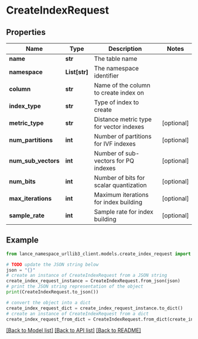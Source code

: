 # CreateIndexRequest


## Properties

Name | Type | Description | Notes
------------ | ------------- | ------------- | -------------
**name** | **str** | The table name | 
**namespace** | **List[str]** | The namespace identifier | 
**column** | **str** | Name of the column to create index on | 
**index_type** | **str** | Type of index to create | 
**metric_type** | **str** | Distance metric type for vector indexes | [optional] 
**num_partitions** | **int** | Number of partitions for IVF indexes | [optional] 
**num_sub_vectors** | **int** | Number of sub-vectors for PQ indexes | [optional] 
**num_bits** | **int** | Number of bits for scalar quantization | [optional] 
**max_iterations** | **int** | Maximum iterations for index building | [optional] 
**sample_rate** | **int** | Sample rate for index building | [optional] 

## Example

```python
from lance_namespace_urllib3_client.models.create_index_request import CreateIndexRequest

# TODO update the JSON string below
json = "{}"
# create an instance of CreateIndexRequest from a JSON string
create_index_request_instance = CreateIndexRequest.from_json(json)
# print the JSON string representation of the object
print(CreateIndexRequest.to_json())

# convert the object into a dict
create_index_request_dict = create_index_request_instance.to_dict()
# create an instance of CreateIndexRequest from a dict
create_index_request_from_dict = CreateIndexRequest.from_dict(create_index_request_dict)
```
[[Back to Model list]](../README.md#documentation-for-models) [[Back to API list]](../README.md#documentation-for-api-endpoints) [[Back to README]](../README.md)


